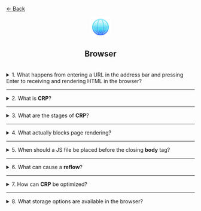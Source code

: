 <a href="../../../README.md">← Back</a>

<div align="center">
  <img src="../../../src/assets/icons/icons-for-titles/browser.png">
  <h2>Browser</h2>
</div>
<br />

<details>
<summary><span>1. What happens from entering a URL in the address bar and pressing Enter to receiving and rendering HTML in the browser?</span></summary>
<br />

### **1. Entering URL and parsing**

- The user enters a URL, e.g., `https://example.com`.
- The browser analyzes the URL and determines:
  - Protocol (`https`)
  - Domain name (`example.com`)
  - Path, parameters, anchor (if present)

---

### **2. Cache check**

Before making a request, the browser checks local sources:

- **DNS cache** (if the IP address was previously requested)
- **HTTP cache** (if the page was loaded and stored)
- **Service Worker** (if configured, it can process the request)

If the IP address is found in the cache, the DNS resolution step is skipped.

---

### **3. DNS resolution and finding the IP address**

If no IP is found in the cache, the browser makes a DNS request. The request goes through several steps, moving along a chain of servers:

1. **Local DNS** (Internet provider) checks for a record.
2. If no record exists, the request is forwarded to **root DNS servers**.
3. The root server directs the request to the **domain zone server** (e.g., `.com`).
4. The domain zone server directs the request to the **authoritative DNS server of the site** (e.g., DNS for `example.com`).
5. The authoritative server returns the **IP address** corresponding to the domain.

As a result: `example.com` → `93.184.216.34`.

---

### **4. Establishing a TCP connection**

The browser establishes a connection with the obtained IP via **TCP**:

- The connection opens on port **80 (HTTP) or 443 (HTTPS)**.
- **Three-way handshake** is used. This process consists of three steps:

  - The browser (client) sends a **SYN packet** to the server, requesting a connection.
  - The server accepts the SYN request and responds with a **SYN-ACK packet**, confirming readiness.
  - The client receives SYN-ACK and sends an **ACK packet**, confirming the connection.

---

### **5. TLS handshake (for HTTPS)**

For secure communication, the browser and server:

- Exchange certificates.
- Establish a **shared encryption key** (SSL/TLS).

---

### **6. Sending an HTTP request**

The browser sends an **HTTP request**:

```
GET / HTTP/1.1
Host: example.com
User-Agent: Chrome/...
Accept: text/html
```

---

### **7. Server receives and processes the request**

- The server processes the request and generates an **HTTP response**:
  - If the site is dynamic, backend processing may occur (Node.js, PHP, Python, etc.).
  - If the page is static, it serves an HTML file.

---

### **8. Server response**

The server sends an **HTTP response**:

```
HTTP/1.1 200 OK
Content-Type: text/html
Content-Length: ...
```

</details>

---

<details>
<summary><span>2. What is <b>CRP</b>?</span></summary>
<br />

**Critical Rendering Path (CRP)** is the sequence of steps a browser follows to process HTML, CSS, and JavaScript into a fully rendered web page displayed on screen.

</details>

---

<details>
<summary><span>3. What are the stages of <b>CRP</b>?</span></summary>
<br />

1. **Parsing HTML** – The browser loads HTML and builds the DOM tree.

2. **Processing CSS** – CSS is loaded and the CSSOM (style model) is formed.

3. **Building the Render Tree** – DOM and CSSOM are combined to create a structure of elements for rendering.

4. **Layout stage (positioning computation)** – The browser calculates element sizes and positions.

5. **Painting stage (drawing)** – Pixels are converted into a visual representation, displaying content.

6. **Compositing stage (layer assembly)** – The final step where elements are combined into a single image and displayed on the screen.

</details>

---

<details>
<summary><span>4. What actually blocks page rendering?</span></summary>
<br />

1. **CSS files** – External stylesheets block rendering until fully loaded and processed by the browser, as they affect page appearance.

2. **Synchronous JavaScript (`<script>` without `defer` or `async`)** – Halts HTML parsing, delaying DOM construction and rendering.

3. **Web Fonts** – If `font-display: auto` or `block` is used, the browser may hide text (FOIT) while waiting for the font to load.

4. **`@import` in CSS** – Especially with nested imports, slows down loading and processing of styles, blocking rendering.

</details>

---

<details>
<summary><span>5. When should a JS file be placed before the closing <b>body</b> tag?</span></summary>
<br />

1. **When the script depends on HTML elements** – If JavaScript interacts with the DOM (`document.getElementById`, `querySelector`), elements must be fully loaded.

2. **When JavaScript interacts with styles** – If the script modifies CSS or depends on `getComputedStyle()`, it’s crucial that the browser first constructs the CSSOM.

Placing scripts before `</body>` also avoids blocking rendering.

</details>

---

<details>
<summary><span>6. What can cause a <b>reflow</b>?</span></summary>
<br />

1. **Changing an element’s dimensions** – Setting or modifying `width`, `height`, `padding`, `margin`, `border`, `box-sizing`, etc.

2. **Adding or removing elements in the DOM** – Any DOM structure change (insertion, deletion, node movement) affects layout.

3. **Changing styles affecting layout** – e.g., `display`, `position`, `float`, `font-size`, `line-height`.

4. **Computing sizes via JavaScript** – Calls like `getBoundingClientRect()`, `offsetWidth`, `scrollHeight` may trigger forced reflow if the DOM has changed.

5. **Font changes** – Loading a new font (`@font-face`) or switching `font-family` can alter text sizes and cause recalculations.

6. **Layout-property changes during animation** – Properties like `top`, `left`, `width`, `height` (especially without GPU optimization) trigger reflow.

7. **Editable areas (`contenteditable`)** – Text changes or content insertion may cause reflow while interacting.

8. **Complex structures (e.g., tables)** – Tables with interdependent cell sizes often trigger reflow and require more computation.

</details>

---

<details>
<summary><span>7. How can <b>CRP</b> be optimized?</span></summary>
<br />

1. **Reduce the number of critical resources**  
   — Remove unused CSS and JS  
   — Defer loading of non-critical resources (lazy loading)

2. **Minimize rendering-blocking resources**  
   — Use `async` and `defer` for scripts  
   — Inline critical styles in `<style>`, defer the rest

3. **Minimize critical resource sizes**  
   — Minify CSS, JS, HTML  
   — Compress with Gzip or Brotli

4. **Optimize HTTP request count**  
   — Bundle files  
   — Inline critical styles and scripts

5. **Optimize resource loading order**  
   — Prioritize loading essential resources for the first screen  
   — Defer loading of non-important content (`lazy loading`)

6. **Use `<preload>`, `<prefetch>`, `<preconnect>`**  
   — `preload` — Load critical resources early  
   — `prefetch` — Load resources that will be needed later  
   — `preconnect` — Pre-connect to external domains (e.g., fonts, analytics)

7. **Use CDN (Content Delivery Network)**  
   — Accelerates loading by serving resources from the nearest servers

</details>

---

<details>
<summary><span>8. What storage options are available in the browser?</span></summary>
<br />

| Storage            | Data volume                 | Retention period                                     | Accessibility                             | Features                                                        |
| ------------------ | --------------------------- | ---------------------------------------------------- | ----------------------------------------- | --------------------------------------------------------------- |
| **Cookies**        | ~4 KB per cookie            | Set by the server or JavaScript, may be time-limited | Sent to the server with each HTTP request | Used for authentication, storing user preferences               |
| **LocalStorage**   | Up to 5–10 MB               | Until the user manually deletes it                   | Only within the current domain            | Stores data between sessions, synchronous API                   |
| **SessionStorage** | Up to 5–10 MB               | Until the browser tab is closed                      | Only within a single tab                  | Temporary data storage unique to the tab                        |
| **IndexedDB**      | Limited only by disk space  | Long-term storage                                    | Browser-only                              | Asynchronous storage for structured data, supports transactions |
| **Cache Storage**  | Depends on browser policies | Long-term storage                                    | Browser-only                              | Used in Service Worker for caching resources (e.g., in PWA)     |

</details>

<!-- <details>
<summary><span></span></summary>
<br />

</details>

--- -->
